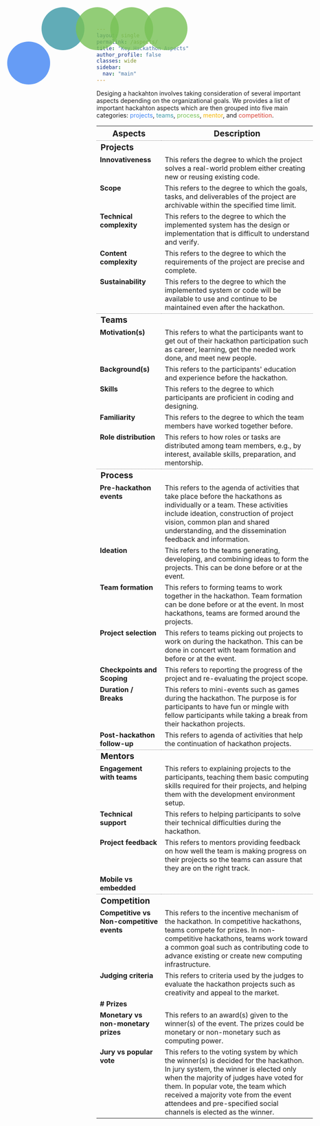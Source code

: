 ```yaml
---
layout: single
permalink: /aspects/
title: "Key Hackathon Aspects"
author_profile: false
classes: wide
sidebar:
  nav: "main"
---
```

<head>
<style>
  tr {
      align: top;
    }
  td {
    vertical-align: top;
  }
  svg text {
   font-family: FontAwesome;
 }
 .round-button {
   display:block;
   width:100px;
   height:100px;
   line-height:80px;
   text-align:center;
   border: 0px solid;
   border-radius: 50%;
   opacity: 0.8;
   z-index: 1;
   position:absolute;

}
.round-button:hover {
   opacity: 0.5;
}
i{
  z-index: 2;
  position:absolute;
}
</style>
  <!-- <script src="https://kit.fontawesome.com/a076d05399.js"></script> -->
  <script src="https://kit.fontawesome.com/a65c30b4bb.js" crossorigin="anonymous"></script>
</head>

<p>Desiging a hackahton involves taking consideration of several important aspects depending on the organizational goals. We provides a list of important hackahton aspects which are then grouped into five main categories: <span style="color:#4285F4">projects</span>, <span style="color:#3b99a7">teams</span>, <span style="color:#78C257">process</span>, <span style="color:#F4B400">mentor</span>, and <span style="color:#DB4437">competition</span>.

<button type="button" name="btn1" class="round-button" style="left: 20px; top: 100px; background: #4285F4;"></button>
<i class="fas fa-briefcase" style="font-size:36px; left: 50px; top: 50px;" aria-hidden="true"></i>

<button type="button" name="btn2" class="round-button" style="left: 100px; top: 20px; background: #3b99a7;"></button>
<i class="fas fa-users" style="font-size:36px; left: 130px; top: 50px;" aria-hidden="true"></i>

<button type="button" name="btn2" class="round-button" style="left: 180px; top: 20px; background: #78C257;"></button>
<i class="fas fa-users" style="font-size:36px; left: 210px; top: 50px;" aria-hidden="true"></i>

<button type="button" name="btn2" class="round-button" style="left: 260px; top: 20px; background: #78C257;"></button>
<i class="fas fa-graduation-cap" style="font-size:36px; left: 290px; top: 50px;" aria-hidden="true"></i>

<button type="button" name="btn2" class="round-button" style="left: 340px; top: 20px; background: #78C257;"></button>
<i class="fas fa-medal" style="font-size:36px; left: 370px; top: 50px;" aria-hidden="true"></i>

</p>


<!-- <text class="fas fa-briefcase" x="130" y="160" style="font-size:36px">&#xf0b1;</text> -->
<!-- <div align="center">
<svg height="250" width="700" align="center">
  <a xlink:href="https://www.w3schools.com/graphics/">
    <circle cx="150" cy="150" r="50" stroke="#4285F4" stroke-width="3" fill="#4285F4" opacity="0.8"/>
    <text class="fas fa-briefcase" x="130" y="160" style="font-size:36px">&#xf0b1;</text>
  </a>

  <a xlink:href="https://www.w3schools.com/graphics/">
    <circle cx="230" cy="150" r="50" stroke="#3b99a7" stroke-width="3" fill="#3b99a7" opacity="0.8"/></a>
    <text class="fas fa-users" x="210" y="160" style="font-size:36px">&#xf0c0;</text>


  <a xlink:href="https://www.w3schools.com/graphics/">
    <circle cx="310" cy="150" r="50" stroke="#78C257" stroke-width="3" fill="#78C257" opacity="0.8"/>
    <text class="fas fa-users" x="285" y="160" style="font-size:36px">&#xf0c0;</text>
  </a>

  <a xlink:href="https://www.w3schools.com/graphics/">
    <circle cx="390" cy="150" r="50" stroke="#F4B400" stroke-width="3" fill="#F4B400" opacity="0.8"/>
    <text class="fas fa-graduation-cap" x="365" y="160" style="font-size:36px">&#xf19d;</text>
  </a>

  <a xlink:href="https://www.w3schools.com/graphics/">
    <circle cx="470" cy="150" r="50" stroke="#DB4437" stroke-width="3" fill="#DB4437" opacity="0.8"/>
    <text class="fas fa-medal" x="450" y="168" style="font-size:36px">&#xf5a2;</text>
  </a>
</svg>
</div> -->

<!-- <p id="desc"></p>
<script>
</script> -->

<table>
<tr style="border-bottom: thin dotted grey;">
  <th style="font-size:1.2em; width:30%"><strong>Aspects</strong></th>
  <th style="font-size:1.2em; width:70%"><strong>Description</strong></th>
</tr>

<tr>
  <td style="colspan:2; font-size:1.2em;"><strong>Projects</strong></td>
</tr>

<tr>
  <td style="width:30%"><strong>Innovativeness</strong></td>
  <td style="width:70%">This refers the degree to which the project solves a real-world problem either creating new or reusing existing code.</td>
</tr>

<tr>
  <td style="width:30%"><strong>Scope</strong></td>
  <td style="width:70%">This refers to the degree to which the goals, tasks, and deliverables of the project are archivable within the specified time limit.</td>
</tr>

<tr>
  <td style="width:30%"><strong>Technical complexity</strong></td>
  <td style="width:70%">This refers to the degree to which the implemented system has the design or implementation that is difficult to understand and verify.</td>
</tr>

<tr>
  <td style="width:30%"><strong>Content complexity</strong></td>
  <td style="width:70%">This refers to the degree to which the requirements of the project are precise and complete.</td>
</tr>

<tr style="border-bottom: thin dotted grey;">
  <td style="width:30%"><strong>Sustainability</strong></td>
  <td style="width:70%">This refers to the degree to which the implemented system or code will be available to use and continue to be maintained even after the hackathon.</td>
</tr>

<tr>
  <td style="colspan:2; font-size:1.2em;"><strong>Teams</strong></td>
</tr>

<tr>
  <td style="width:30%"><strong>Motivation(s)</strong></td>
  <td style="width:70%">This refers to what the participants want to get out of their
  hackathon participation such as career, learning, get the needed work done, and meet new people.</td>
</tr>

<tr>
  <td style="width:30%"><strong>Background(s)</strong></td>
  <td style="width:70%">This refers to the participants' education and experience before the hackathon.</td>
</tr>

<tr>
  <td style="width:30%"><strong>Skills</strong></td>
  <td style="width:70%">This refers to the degree to which participants are proficient in coding and designing.</td>
</tr>

<tr>
  <td style="width:30%"><strong>Familiarity</strong></td>
  <td style="width:70%">This refers to the degree to which the team members have worked together before.</td>
</tr>

<tr style="border-bottom: thin dotted grey;">
  <td style="width:30%"><strong>Role distribution</strong></td>
  <td style="width:70%">This refers to how roles or tasks are distributed among team members, e.g., by interest, available skills, preparation, and mentorship.</td>
</tr>

<tr>
  <td style="colspan:2; font-size:1.2em;"><strong>Process</strong></td>
</tr>

<tr>
  <td style="width:30%"><strong>Pre-hackathon events</strong></td>
  <td style="width:70%">This refers to the agenda of activities that take place before the hackathons as individually or a team. These activities include ideation, construction of project vision, common plan and shared understanding, and the dissemination feedback and information.</td>
</tr>

<tr>
  <td style="width:30%"><strong>Ideation</strong></td>
  <td style="width:70%">This refers to the teams generating, developing, and combining ideas to form the projects. This can be done before or at the event.</td>
</tr>

<tr>
  <td style="width:30%"><strong>Team formation</strong></td>
  <td style="width:70%">This refers to forming teams to work together in the hackathon. Team formation can be done before or at the event. In most hackathons, teams are formed around the projects.</td>
</tr>

<tr>
  <td style="width:30%"><strong>Project selection</strong></td>
  <td style="width:70%">This refers to teams picking out projects to work on during the hackathon. This can be done in concert with team formation and before or at the event.</td>
</tr>

<tr>
  <td style="width:30%"><strong>Checkpoints and Scoping</strong></td>
  <td style="width:70%">This refers to reporting the progress of the project and re-evaluating the project scope.</td>
</tr>

<tr>
  <td style="width:30%"><strong>Duration / Breaks</strong></td>
  <td style="width:70%">This refers to mini-events such as games during the hackathon. The purpose is for participants to have fun or mingle with fellow participants while taking a break from their hackathon projects.</td>
</tr>

<tr style="border-bottom: thin dotted grey;">
  <td style="width:30%"><strong>Post-hackathon follow-up</strong></td>
  <td style="width:70%">This refers to agenda of activities that help the continuation of hackathon projects.</td>
</tr>

<tr>
  <td style="colspan:2; font-size:1.2em;"><strong>Mentors</strong></td>
</tr>

<tr>
  <td style="width:30%"><strong>Engagement with teams</strong></td>
  <td style="width:70%">This refers to explaining projects to the participants, teaching them basic computing skills required for their projects, and helping them with the development environment setup.</td>
</tr>

<tr>
  <td style="width:30%"><strong>Technical support</strong></td>
  <td style="width:70%">This refers to helping participants to solve their technical difficulties during the hackathon.</td>
</tr>

<tr>
  <td style="width:30%"><strong>Project feedback</strong></td>
  <td style="width:70%">This refers to mentors providing feedback on how well the team is making progress on their projects so the teams can assure that they are on the right track.</td>
</tr>

<tr style="border-bottom: thin dotted grey;">
  <td style="width:30%"><strong>Mobile vs embedded</strong></td>
  <td style="width:70%"></td>
</tr>

<tr>
  <td style="colspan:2; font-size:1.2em;"><strong>Competition</strong></td>
</tr>

<tr>
  <td style="width:30%"><strong>Competitive vs Non-competitive events</strong></td>
  <td style="width:70%">This refers to the incentive mechanism of the hackathon. In competitive hackathons, teams compete for prizes. In non-competitive hackathons, teams work toward a common goal such as contributing code to advance existing or create new computing infrastructure.</td>
</tr>

<tr>
  <td style="width:30%"><strong>Judging criteria</strong></td>
  <td style="width:70%">This refers to criteria used by the judges to evaluate the hackathon projects such as creativity and appeal to the market.</td>
</tr>

<tr>
  <td style="width:30%"><strong># Prizes</strong></td>
  <td style="width:70%"></td>
</tr>

<tr>
  <td style="width:30%"><strong>Monetary vs non-monetary prizes</strong></td>
  <td style="width:70%">This refers to an award(s) given to the winner(s) of the event. The prizes could be monetary or non-monetary such as computing power.</td>
</tr>

<tr style="border-bottom: thin dotted grey;">
  <td style="width:30%"><strong>Jury vs popular vote</strong></td>
  <td style="width:70%">This refers to the voting system by which the winner(s) is decided for the hackathon. In jury system, the winner is elected only when the majority of judges have voted for them. In popular vote, the team which received a majority vote from the event attendees and pre-specified social channels is elected as the winner.</td>
</tr>
</table>
